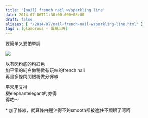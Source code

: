 ```yaml
---
title: '[nail] french nail w/sparkling line'
date: 2014-07-06T11:30:00.000+08:00
draft: false
aliases: [ "/2014/07/nail-french-nail-wsparkling-line.html" ]
tags : [glamorous - 蛋臉以外]
---
```


要簡單又要怕單調  

[![](https://4.bp.blogspot.com/-_yiB93aqSYM/XEMzVhq7nvI/AAAAAAAAF2A/VmLteFEY0_06vYlHRNBl9lSgH1JsAERNQCLcBGAs/s640/9728822585_efde2b88f8_z.jpg)](https://4.bp.blogspot.com/-_yiB93aqSYM/XEMzVhq7nvI/AAAAAAAAF2A/VmLteFEY0_06vYlHRNBl9lSgH1JsAERNQCLcBGAs/s1600/9728822585_efde2b88f8_z.jpg)

以有閃粉底的粉紅色  
加平常的純白做稍微有玩味的french nail  
再畫多條閃閃銀粉做分界線  
  
平常用又得  
襯elephantelegant的亦得  
得咗～  
  
\* 加了條線，就算條白邊油得不夠smooth都被遮住不顯眼了呵呵
